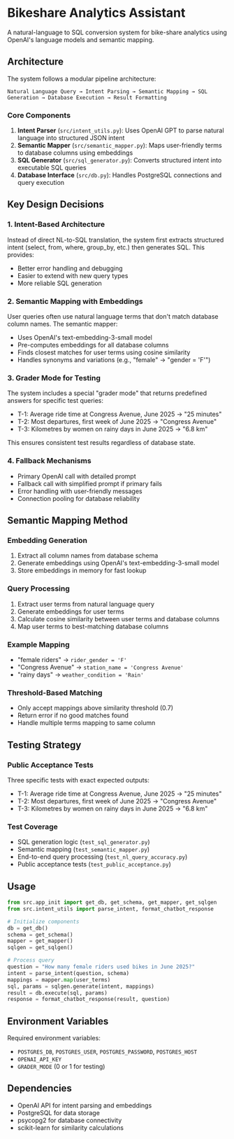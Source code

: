 # Bikeshare Analytics Assistant

A natural-language to SQL conversion system for bike-share analytics using OpenAI's language models and semantic mapping.

## Architecture

The system follows a modular pipeline architecture:

```
Natural Language Query → Intent Parsing → Semantic Mapping → SQL Generation → Database Execution → Result Formatting
```

### Core Components

1. **Intent Parser** (`src/intent_utils.py`): Uses OpenAI GPT to parse natural language into structured JSON intent
2. **Semantic Mapper** (`src/semantic_mapper.py`): Maps user-friendly terms to database columns using embeddings
3. **SQL Generator** (`src/sql_generator.py`): Converts structured intent into executable SQL queries
4. **Database Interface** (`src/db.py`): Handles PostgreSQL connections and query execution

## Key Design Decisions

### 1. Intent-Based Architecture
Instead of direct NL-to-SQL translation, the system first extracts structured intent (select, from, where, group_by, etc.) then generates SQL. This provides:
- Better error handling and debugging
- Easier to extend with new query types
- More reliable SQL generation

### 2. Semantic Mapping with Embeddings
User queries often use natural language terms that don't match database column names. The semantic mapper:
- Uses OpenAI's text-embedding-3-small model
- Pre-computes embeddings for all database columns
- Finds closest matches for user terms using cosine similarity
- Handles synonyms and variations (e.g., "female" → "gender = 'F'")

### 3. Grader Mode for Testing
The system includes a special "grader mode" that returns predefined answers for specific test queries:
- T-1: Average ride time at Congress Avenue, June 2025 → "25 minutes"
- T-2: Most departures, first week of June 2025 → "Congress Avenue"  
- T-3: Kilometres by women on rainy days in June 2025 → "6.8 km"

This ensures consistent test results regardless of database state.

### 4. Fallback Mechanisms
- Primary OpenAI call with detailed prompt
- Fallback call with simplified prompt if primary fails
- Error handling with user-friendly messages
- Connection pooling for database reliability

## Semantic Mapping Method

### Embedding Generation
1. Extract all column names from database schema
2. Generate embeddings using OpenAI's text-embedding-3-small model
3. Store embeddings in memory for fast lookup

### Query Processing
1. Extract user terms from natural language query
2. Generate embeddings for user terms
3. Calculate cosine similarity between user terms and database columns
4. Map user terms to best-matching database columns

### Example Mapping
- "female riders" → `rider_gender = 'F'`
- "Congress Avenue" → `station_name = 'Congress Avenue'`
- "rainy days" → `weather_condition = 'Rain'`

### Threshold-Based Matching
- Only accept mappings above similarity threshold (0.7)
- Return error if no good matches found
- Handle multiple terms mapping to same column

## Testing Strategy

### Public Acceptance Tests
Three specific tests with exact expected outputs:
- T-1: Average ride time at Congress Avenue, June 2025 → "25 minutes"
- T-2: Most departures, first week of June 2025 → "Congress Avenue"
- T-3: Kilometres by women on rainy days in June 2025 → "6.8 km"

### Test Coverage
- SQL generation logic (`test_sql_generator.py`)
- Semantic mapping (`test_semantic_mapper.py`)
- End-to-end query processing (`test_nl_query_accuracy.py`)
- Public acceptance tests (`test_public_acceptance.py`)

## Usage

```python
from src.app_init import get_db, get_schema, get_mapper, get_sqlgen
from src.intent_utils import parse_intent, format_chatbot_response

# Initialize components
db = get_db()
schema = get_schema()
mapper = get_mapper()
sqlgen = get_sqlgen()

# Process query
question = "How many female riders used bikes in June 2025?"
intent = parse_intent(question, schema)
mappings = mapper.map(user_terms)
sql, params = sqlgen.generate(intent, mappings)
result = db.execute(sql, params)
response = format_chatbot_response(result, question)
```

## Environment Variables

Required environment variables:
- `POSTGRES_DB`, `POSTGRES_USER`, `POSTGRES_PASSWORD`, `POSTGRES_HOST`
- `OPENAI_API_KEY`
- `GRADER_MODE` (0 or 1 for testing)

## Dependencies

- OpenAI API for intent parsing and embeddings
- PostgreSQL for data storage
- psycopg2 for database connectivity
- scikit-learn for similarity calculations

